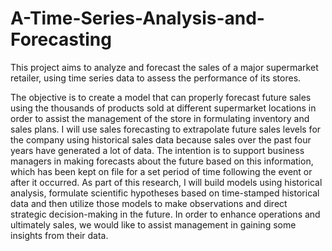# A-Time-Series-Analysis-and-Forecasting

This project aims to analyze and forecast the sales of a major supermarket retailer, using time series data to assess the performance of its stores.

The objective is to create a model that can properly forecast future sales using the thousands of products sold at different supermarket locations in order to assist the management of the store in formulating inventory and sales plans. I will use sales forecasting to extrapolate future sales levels for the company using historical sales data because sales over the past four years have generated a lot of data. The intention is to support business managers in making forecasts about the future based on this information, which has been kept on file for a set period of time following the event or after it occurred. As part of this research, I will build models using historical analysis, formulate scientific hypotheses based on time-stamped historical data and then utilize those models to make observations and direct strategic decision-making in the future. In order to enhance operations and ultimately sales, we would like to assist management in gaining some insights from their data. 

